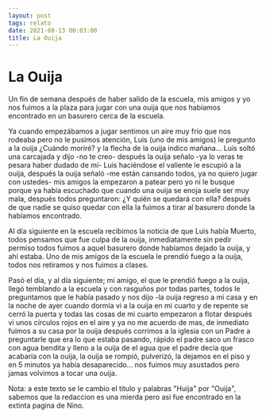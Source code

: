 ```yaml
---
layout: post
tags: relato
date: 2021-08-13 00:03:00
title: La Ouija
---
```


# La Ouija

Un fin de semana después de haber salido de la escuela, mis amigos y yo
nos fuimos a la plaza para jugar con una ouija que nos habíamos
encontrado en un basurero cerca de la escuela.

Ya cuando empezábamos a jugar sentimos un aire muy frío que nos rodeaba
pero no le pusimos atención, Luis (uno de mis amigos) le pregunto a la
ouija ¿Cuándo moriré? y la flecha de la ouija indico mañana... Luis
soltó una carcajada y dijo -no te creo- después la ouija señalo -ya lo
veras te pesara haber dudado de mí-
Luis haciéndose el valiente le escupió a la ouija, después la ouija
señaló -me están cansando todos, ya no quiero jugar con ustedes- mis
amigos la empezaron a patear pero yo ni le busque porque ya había
escuchado que cuando una ouija se enoja suele ser muy mala, después
todos preguntaron: ¿Y quién se quedará con ella? después de que nadie
se quiso quedar con ella la fuimos a tirar al basurero donde la
habíamos encontrado.

Al día siguiente en la escuela recibimos la noticia de que Luis había
Muerto, todos pensamos que fue culpa de la ouija, inmediatamente sin
pedir permiso todos fuimos a aquel basurero donde habíamos dejado la
ouija, y ahí estaba. Uno de mis amigos de la escuela le prendió fuego a
la ouija, todos nos retiramos y nos fuimos a clases.

Pasó el día, y al día siguiente; mi amigo, el que le prendió fuego a la
ouija, llegó temblando a la escuela y con rasguños por todas partes,
todos le preguntamos que le había pasado y nos dijo -la ouija regreso a
mi casa y en la noche de ayer cuando dormía vi a la ouija en mi cuarto
y de repente se cerró la puerta y todas las cosas de mi cuarto
empezaron a flotar después vi unos círculos rojos en el aire y ya no me
acuerdo de mas, de inmediato fuimos a su casa por la ouija después
corrimos a la iglesia con un Padre a preguntarle que era lo que estaba
pasando, rápido el padre saco un frasco con agua bendita y lleno a la
ouija de el agua que el padre decía que acabaría con la ouija, la ouija
se rompió, pulverizó, la dejamos en el piso y en 5 minutos ya había
desaparecido... nos fuimos muy asustados pero jamas volvimos a tocar
una ouija.

Nota: a este texto se le cambio el titulo y palabras "Huija" por "Ouija", sabemos que la redaccion es una mierda pero asi fue encontrado en la extinta pagina de Nino.